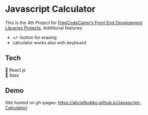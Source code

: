 # Javascript Calculator

This is the 4th Project for [FreeCodeCamp's Front End Development Libraries Projects](https://www.freecodecamp.org/learn/front-end-development-libraries/front-end-development-libraries-projects/build-a-javascript-calculator).
Additional features: <br>
* +/- button for erasing <br>
* calculator works also with keyboard

## Tech 

🚀 React.js <br>
🚀 Sass  <br>

## Demo

Site hosted on gh-pages: https://alicja1bobko.github.io/Javascript-Calculator/
